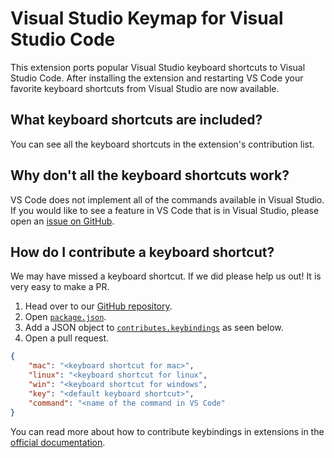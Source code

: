 # Visual Studio Keymap for Visual Studio Code

This extension ports popular Visual Studio keyboard shortcuts to Visual Studio Code. After installing the extension and restarting VS Code your favorite keyboard shortcuts from Visual Studio are now available. 

## What keyboard shortcuts are included?

You can see all the keyboard shortcuts in the extension's contribution list. 


## Why don't all the keyboard shortcuts work? 

VS Code does not implement all of the commands available in Visual Studio. If you would like to see a feature in VS Code that is in Visual Studio, please open an [issue on GitHub](https://github.com/Microsoft/vscode/issues/new). 

## How do I contribute a keyboard shortcut?

We may have missed a keyboard shortcut. If we did please help us out! It is very easy to make a PR. 

1. Head over to our [GitHub repository](https://github.com/rebornix/vscode-vs-keybindings). 
2. Open [`package.json`](https://github.com/rebornix/vscode-vs-keybindings/blob/master/package.json). 
3. Add a JSON object to [`contributes.keybindings`](https://github.com/rebornix/vscode-vs-keybindings/blob/master/package.json#L26) as seen below. 
4. Open a pull request. 

```json
{
    "mac": "<keyboard shortcut for mac>",
    "linux": "<keyboard shortcut for linux",
    "win": "<keyboard shortcut for windows",
    "key": "<default keyboard shortcut>",
    "command": "<name of the command in VS Code"
}
```

You can read more about how to contribute keybindings in extensions in the [official documentation](http://code.visualstudio.com/docs/extensionAPI/extension-points#_contributeskeybindings). 
